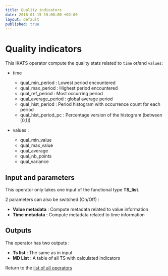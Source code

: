 ```yaml
---
title: Quality indicators
date: 2018-01-15 15:00:00 +02:00
layout: default
published: true
---
```

# Quality indicators

This IKATS operator compute the quality stats related to `time` or/and `values`:


  - time
    - qual_min_period : Lowest period encountered
    - qual_max_period : Highest period encountered
    - qual_ref_period : Most occurring period
    - qual_average_period : global average period
    - qual_hist_period : Period histogram with occurrence count for each period
    - qual_hist_period_pc : Percentage version of the histogram (between [0,1])


  - values :
    - qual_min_value
    - qual_max_value
    - qual_average
    - qual_nb_points
    - qual_variance


## Input and parameters

This operator only takes one input of the functional type **TS_list**.

2 parameters can also be switched (On/Off) :

- **Value metadata** : Compute metadata related to value information
- **Time metadata** : Compute metadata related to time information


## Outputs


The operator has two outputs :

 - **Ts list** : The same as in input
 - **MD List** : A table of all TS with calculated indicators


Return to the [list of all operators](/operators.html)
